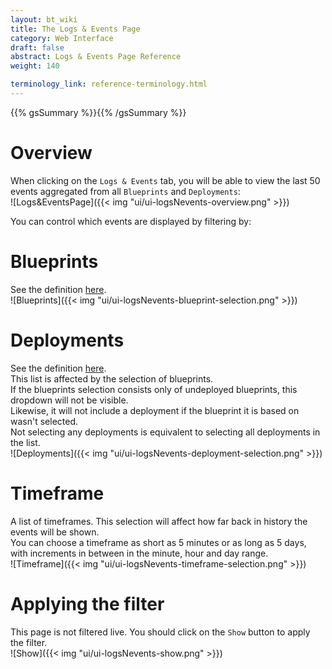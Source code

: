 ```yaml
---
layout: bt_wiki
title: The Logs & Events Page
category: Web Interface
draft: false
abstract: Logs & Events Page Reference
weight: 140

terminology_link: reference-terminology.html
---
```

{{% gsSummary %}}{{% /gsSummary %}}

# Overview
When clicking on the `Logs & Events` tab, you will be able to view the last 50 events aggregated from all `Blueprints` and `Deployments`:<br/>
![Logs&EventsPage]({{< img "ui/ui-logsNevents-overview.png" >}})


You can control which events are displayed by filtering by:

# Blueprints
See the definition [here]({{page.terminology_link}}#blueprint).<br/>
![Blueprints]({{< img "ui/ui-logsNevents-blueprint-selection.png" >}})

# Deployments
See the definition [here]({{page.terminology_link}}#deployment).<br/>
This list is affected by the selection of blueprints. <br/>
If the blueprints selection consists only of undeployed blueprints, this dropdown will not be visible.<br/>
Likewise, it will not include a deployment if the blueprint it is based on wasn't selected.<br/>
Not selecting any deployments is equivalent to selecting all deployments in the list.<br/>
![Deployments]({{< img "ui/ui-logsNevents-deployment-selection.png" >}})

# Timeframe
A list of timeframes. This selection will affect how far back in history the events will be shown.<br/>
You can choose a timeframe as short as 5 minutes or as long as 5 days, with increments in between in the minute, hour and day range.<br/>
![Timeframe]({{< img "ui/ui-logsNevents-timeframe-selection.png" >}})

# Applying the filter
This page is not filtered live. You should click on the `Show` button to apply the filter.<br/>
![Show]({{< img "ui/ui-logsNevents-show.png" >}})

